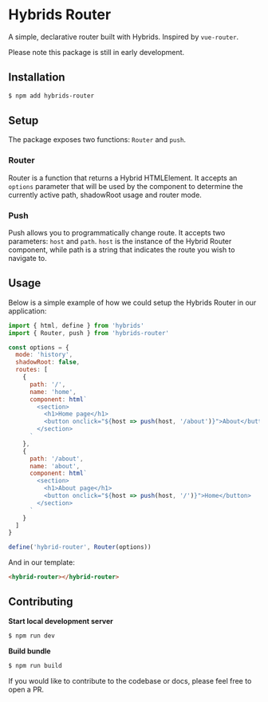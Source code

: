 # Hybrids Router

A simple, declarative router built with Hybrids. Inspired by `vue-router`.

Please note this package is still in early development.

## Installation

```bash
$ npm add hybrids-router
```

## Setup

The package exposes two functions: `Router` and `push`.

### Router

Router is a function that returns a Hybrid HTMLElement.
It accepts an `options` parameter that will be used by the component
to determine the currently active path, shadowRoot usage and router mode.

### Push

Push allows you to programmatically change route.
It accepts two parameters: `host` and `path`.
`host` is the instance of the Hybrid Router component, while path is a string
that indicates the route you wish to navigate to.

## Usage

Below is a simple example of how we could setup the Hybrids Router in our application:

```jsx
import { html, define } from 'hybrids'
import { Router, push } from 'hybrids-router'

const options = {
  mode: 'history',
  shadowRoot: false,
  routes: [
    {
      path: '/',
      name: 'home',
      component: html`
        <section>
          <h1>Home page</h1>
          <button onclick="${host => push(host, '/about')}">About</button>
        </section>
      `
    },
    {
      path: '/about',
      name: 'about',
      component: html`
        <section>
          <h1>About page</h1>
          <button onclick="${host => push(host, '/')}">Home</button>
        </section>
      `
    }
  ]
}

define('hybrid-router', Router(options))
```

And in our template:

```html
<hybrid-router></hybrid-router>
```

## Contributing

**Start local development server**

```bash
$ npm run dev
```

**Build bundle**

```bash
$ npm run build
```

If you would like to contribute to the codebase or docs, please feel free to open a PR.
